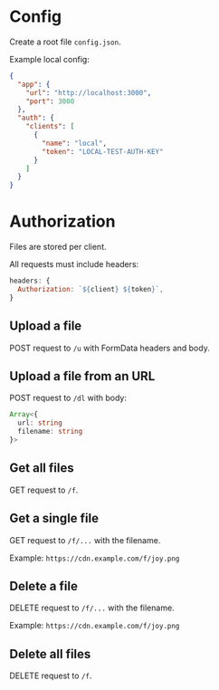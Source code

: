# Config

Create a root file `config.json`.

Example local config:

```json
{
  "app": {
    "url": "http://localhost:3000",
    "port": 3000
  },
  "auth": {
    "clients": [
      {
        "name": "local",
        "token": "LOCAL-TEST-AUTH-KEY"
      }
    ]
  }
}
```

# Authorization

Files are stored per client.

All requests must include headers:

```js
headers: {
  Authorization: `${client} ${token}`,
}
```

## Upload a file

POST request to `/u` with FormData headers and body.

## Upload a file from an URL

POST request to `/dl` with body:

```typescript
Array<{
  url: string
  filename: string
}>
```

## Get all files

GET request to `/f`.

## Get a single file

GET request to `/f/...` with the filename.

Example: `https://cdn.example.com/f/joy.png`

## Delete a file

DELETE request to `/f/...` with the filename.

Example: `https://cdn.example.com/f/joy.png`

## Delete all files

DELETE request to `/f`.
